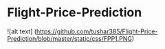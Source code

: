 # Flight-Price-Prediction
![alt text] (https://github.com/tushar385/Flight-Price-Prediction/blob/master/static/css/FPP1.PNG)
